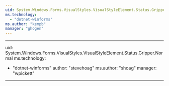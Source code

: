 ```yaml
---
uid: System.Windows.Forms.VisualStyles.VisualStyleElement.Status.Gripper
ms.technology: 
  - "dotnet-winforms"
ms.author: "kempb"
manager: "ghogen"
---
```


---
uid: System.Windows.Forms.VisualStyles.VisualStyleElement.Status.Gripper.Normal
ms.technology: 
  - "dotnet-winforms"
author: "stevehoag"
ms.author: "shoag"
manager: "wpickett"
---
